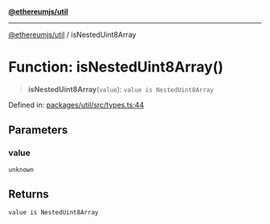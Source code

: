[**@ethereumjs/util**](../README.md)

***

[@ethereumjs/util](../README.md) / isNestedUint8Array

# Function: isNestedUint8Array()

> **isNestedUint8Array**(`value`): `value is NestedUint8Array`

Defined in: [packages/util/src/types.ts:44](https://github.com/Dargon789/ethereumjs-monorepo/blob/master/packages/util/src/types.ts#L44)

## Parameters

### value

`unknown`

## Returns

`value is NestedUint8Array`
